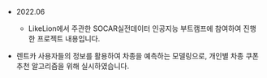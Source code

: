 - 2022.06
  - LikeLion에서 주관한 SOCAR실전데이터 인공지능 부트캠프에 참여하여 진행한 프로젝트 내용입니다.

- 렌트카 사용자들의 정보를 활용하여 차종을 예측하는 모델링으로,
  개인별 차종 쿠폰 추천 알고리즘을 위해 실시하였습니다.
